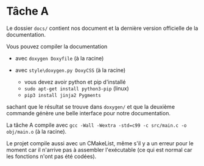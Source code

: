 # Tâche A

Le dossier `docs/` contient nos document et la dernière version
officielle de la documentation.

Vous pouvez compiler la documentation
* avec `doxygen Doxyfile` (à la racine)
* avec `style\doxygen.py DoxyCSS` (à la racine)

    * vous devez avoir python et pip d'installé
    * `sudo apt-get install python3-pip` (linux)
    * `pip3 install jinja2 Pygments`

sachant que le résultat se trouve dans `doxygen/`
et que la deuxième commande génère une belle
interface pour notre documentation.
  
La tâche A compile avec
`gcc -Wall -Wextra -std=c99 -c src/main.c -o obj/main.o`
(à la racine).

Le projet compile aussi avec un CMakeList, même s'il 
y a un erreur pour le moment car il n'arrive
pas à assembler l'exécutable (ce qui est normal
car les fonctions n'ont pas été codées).